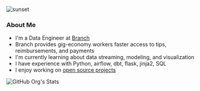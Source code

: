 ![sunset](https://user-images.githubusercontent.com/17607434/189547895-43977dd4-bebc-4a0c-99a2-95e987c2a213.png)  
  
### About Me
- I'm a Data Engineer at [Branch](https://www.branchapp.com/)
- Branch provides gig-economy workers faster access to tips, reimbursements, and payments
- I'm currently learning about data streaming, modeling, and visualization
- I have experience with Python, airflow, dbt, flask, jinja2, SQL
- I enjoy working on [open source projects](https://github.com/org-not-included)

![GitHub Org's Stats](https://github-readme-stats.vercel.app/api?username=mtsadler&show_icons=true)
